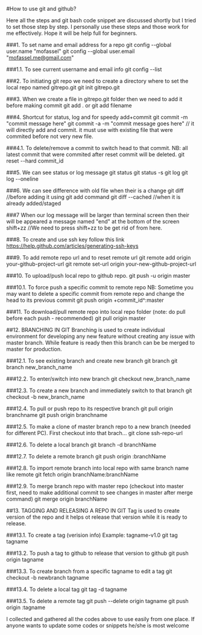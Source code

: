 #How to use git and github?

Here all the steps and git bash code snippet are discussed shortly but I tried to set those step by step. I personally use these steps and those work for me effectively. Hope it will be help full for beginners.

###1. To set name and email address for a repo
	git config --global user.name "mofassel"
	git config --global user.email "mofassel.me@gmail.com"
	
###1.1. To see current username and email info
	git config --list

###2. To initiating git repo we need to create a directory where to set the local repo named gitrepo.git
	git init gitrepo.git

###3. When we create a file in gitrepo.git folder then we need to add it before making commit
	git add . or git add filename
	

###4. Shortcut for status, log and for speedy add+commit
	git commit -m "commit message here"
	git commit -a -m "commit message goes here" // it will directly add and commit. it must use with existing file that were commited before not very new file.

###4.1. To delete/remove a commit to switch head to that commit.
NB: all latest commit that were commited after reset commit will be deleted.
	git reset --hard commit_id

###5. We can see status or log message
	git status
	git status -s
	git log
	git log --oneline
	
###6. We can see difference with old file when their is a change
	git diff //before adding it using git add command
	git diff --cached //when it is already added/staged

###7 When our log message will be larger than terminal screen then their will be appeared a message named "end" at the bottom of the screen
	shift+zz //We need to press shift+zz to be get rid of from here.

###8. To create and use ssh key follow this link
	https://help.github.com/articles/generating-ssh-keys

###9. To add remote repo url and to reset remote url
	git remote add origin your-github-project-url
	git remote set-url origin your-new-github-project-url

###10. To upload/push local repo to github repo.
	git push -u origin master

###10.1. To force push a specific commit to remote repo
NB: Sometime you may want to delete a specific commit from remote repo and change the head to its previous commit
	git push origin +commit_id^:master

###11. To download/pull remote repo into local repo folder (note: do pull before each push - recommended)
	git pull origin master

##12. BRANCHING IN GIT
Branching is used to create individual environment for developing any new feature without creating any issue with master branch. While feature is ready then this branch can be be merged to master for production.

###12.1. To see existing branch and create new branch
	git branch
	git branch new_branch_name

###12.2. To enter/switch into new branch
	git checkout new_branch_name


###12.3. To create a new branch and immediately switch to that branch
	git checkout -b new_branch_name

###12.4. To pull or push repo to its respective branch
	git pull origin branchname
	git push origin branchname

###12.5. To make a clone of master branch repo to a new branch (needed for different PC). First checkout into that brach...
	git clone ssh-repo-url

###12.6. To delete a local branch
	git branch -d branchName

###12.7. To delete a remote branch
	git push origin :branchName

###12.8. To import remote branch into local repo with same branch name like remote
	git fetch origin branchName:branchName

###12.9. To merge branch repo with master repo (checkout into master first, need to make additional commit to see changes in master after merge command)
	git merge origin branchName

##13. TAGGING AND RELEASING A REPO IN GIT
Tag is used to create version of the repo and it helps ot release that version while it is ready to release.

###13.1. To create a tag (verision info) Example: tagname-v1.0
	git tag tagname

###13.2. To push a tag to github to release that version to github
	git push origin tagname

###13.3. To create branch from a specific tagname to edit a tag
	git checkout -b newbranch tagname

###13.4. To delete a local tag
	git tag -d tagname

###13.5. To delete a remote tag
	git push --delete origin tagname
	git push origin :tagname

	
I collected and gathered all the codes above to use easily from one place. If anyone wants to update some codes or snippets he/she is most welcome
